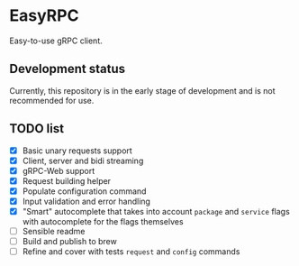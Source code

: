 # EasyRPC

Easy-to-use gRPC client.

## Development status

Currently, this repository is in the early stage of development and is not recommended for use.

## TODO list

- [x] Basic unary requests support
- [x] Client, server and bidi streaming
- [x] gRPC-Web support
- [x] Request building helper
- [x] Populate configuration command
- [x] Input validation and error handling
- [x] "Smart" autocomplete that takes into account `package` and `service` flags with autocomplete for the flags
      themselves
- [ ] Sensible readme
- [ ] Build and publish to brew
- [ ] Refine and cover with tests `request` and `config` commands
